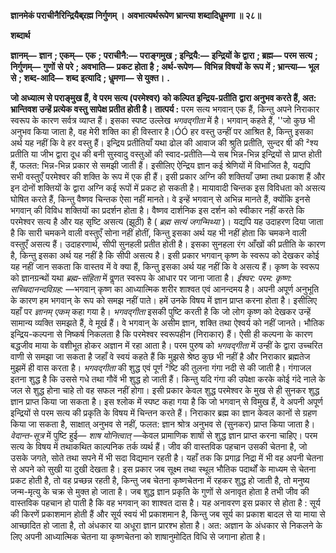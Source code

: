 **ज्ञानमेकं पराचीनैरिन्द्रियैब्र्रह्म निर्गुणम् ।** **अवभात्यर्थरूपेण भ्रान्त्या शब्दादिधॢमणा ॥ २८॥** 

**शब्दार्थ** 

**ज्ञानम्—** **ज्ञान** **; एकम्—** **एक** **; पराचीनै:—** **पराङ्गमुख** **; इन्द्रियै:—** **इन्द्रियों के द्वारा** **; ब्रह्म—** **परम सत्य** **; निर्गुणम्—** **गुणों** **से परे** **; अवभाति—** **प्रकट होता है** **; अर्थ-रूपेण—** **विभिन्न विषयों के रूप में** **; भ्रान्त्या—** **भूल से** **; शब्द-आदि—** **शब्द** **इत्यादि** **; धॢमणा—** **से युक्त।** **.** 

**जो अध्यात्म से पराङ्मुख हैं, वे परम सत्य (परमेश्वर) को कल्पित इन्द्रिय-प्रतीति** **द्वारा अनुभव करते हैं, अत: भ्रान्तिवश उन्हें प्रत्येक वस्तु सापेक्ष प्रतीत होती है।** **तात्पर्य :** परम सत्य भगवान् एक हैं, किन्तु अपने निराकार स्वरूप के कारण सर्वत्र व्याप्त हैं। इसका स्पष्ट उल्लेख *भगवद्गीता* में है। भगवान् कहते हैं, ''जो कुछ भी अनुभव किया जाता है, वह मेरी शक्ति का ही विस्तार है।ÓÓ हर वस्तु उन्हीं पर आश्रित है, किन्तु इसका अर्थ यह नहीं कि वे हर वस्तु हैं। इन्द्रिय प्रतीतियाँ यथा ढोल की आवाज की श्रुति प्रतीति, सुन्दर षी की ²श्य प्रतीति या जीभ द्वारा दूध की बनी सुस्वादु वस्तुओं की स्वाद-प्रतीति—ये सब भिन्न-भिन्न इन्द्रियों से प्राप्त होती हैं, फलत: भिन्न-भिन्न प्रकार से समझी जाती हैं। इसीलिए ऐन्द्रिय ज्ञान कई श्रेणियों में विभाजित है, यद्यपि सभी वस्तुएँ परमेश्वर की शक्ति के रूप में एक ही हैं। इसी प्रकार अग्नि की शक्तियाँ उष्मा तथा प्रकाश हैं और इन दोनों शक्तियों के द्वारा अग्नि कई रूपों में प्रकट हो सकती है। मायावादी चिन्तक इस विविधता को असत्य घोषित करते हैं, किन्तु वैष्णव चिन्तक ऐसा नहीं मानते। वे इन्हें भगवान् से अभिन्न मानते हैं, क्योंकि इनसे भगवान् की विविध शक्तियों का प्रदर्शन होता है। वैष्णव दार्शनिक इस दर्शन को स्वीकार नहीं करते कि परमेश्वर सत्य है और यह सृष्टि असत्य (झूठी) है ( *ब्रह्म सत्यं जगन्मिथ्या* )। यद्यपि यह उदाहरण दिया जाता है कि सारी चमकने वाली वस्तुएँ सोना नहीं होतीं, किन्तु इसका अर्थ यह भी नहीं होता कि चमकने वाली वस्तुएँ असत्य हैं। उदाहरणार्थ, सीपी सुनहली प्रतीत होती है। इसका सुनहला रंग आँखों की प्रतीति के कारण है, किन्तु इसका अर्थ यह नहीं है कि सीपी असत्य है। इसी प्रकार भगवान् कृष्ण के स्वरूप को देखकर कोई यह नहीं जान सकता कि वास्तव में वे क्या हैं, किन्तु इसका अर्थ यह नहीं कि वे असत्य हैं। कृष्ण के स्वरूप को ज्ञानग्रन्थों यथा *ब्रह्म-संहिता* में वॢणत स्वरूप के आधार पर जाना जाता है। *ईश्वर: परम: कृष्ण: सच्चिदानन्दविग्रह:* —भगवान् कृष्ण का आध्यात्मिक शरीर शाश्वत एवं आनन्दमय है। अपनी अपूर्ण अनुभूति के कारण हम भगवान् के रूप को समझ नहीं पाते। हमें उनके विषय में ज्ञान प्राप्त करना होता है। इसीलिए यहाँ पर *ज्ञानम् एकम्* कहा गया है। *भगवद्गीता* इसकी पुष्टि करती है कि जो लोग कृष्ण को देखकर उन्हें सामान्य व्यक्ति समझते हैं, वे मूर्ख हैं। वे भगवान् के असीम ज्ञान, शक्ति तथा ऐश्वर्य को नहीं जानते। भौतिक इन्द्रिय-कल्पना से निष्कर्ष निकलता है कि परमेश्वर स्वरूपहीन (निराकार) हैं। ऐसी ही कल्पना के कारण बद्धजीव माया के वशीभूत होकर अज्ञान में रहा आता है। परम पुरुष को *भगवद्गीता* में उन्हीं के द्वारा उच्चरित वाणी से समझा जा सकता है जहाँ वे स्वयं कहते हैं कि मुझसे श्रेष्ठ कुछ भी नहीं है और निराकार ब्रह्मतेज मुझमें ही वास करता है। *भगवद्गीता* की शुद्ध एवं पूर्ण ²ष्टि की तुलना गंगा नदी से की जाती है। गंगाजल इतना शुद्ध है कि उससे गधे तथा गौवें भी शुद्ध हो जाती हैं। किन्तु यदि गंगा की उपेक्षा करके कोई गंदे नाले के जल से शुद्ध होना चाहे तो वह सफल नहीं होगा। इसी प्रकार केवल शुद्ध परमेश्वर के मुख से ही सुनकर शुद्ध ज्ञान प्राप्त किया जा सकता है। इस श्लोक में स्पष्ट कहा गया है कि जो भगवान् से विमुख हैं, वे अपनी अपूर्ण इन्द्रियों से परम सत्य की प्रकृति के विषय में चिन्तन करते हैं। निराकार ब्रह्म का ज्ञान केवल कानों से ग्रहण किया जा सकता है, साक्षात् अनुभव से नहीं, फलत: ज्ञान श्रोत्र अनुभव से (सुनकर) प्राप्त किया जाता है। *वेदान्त-सूत्र* में पुष्टि हुई— *शाष योनित्वात्* —केवल प्रामाणिक शाषों से शुद्ध ज्ञान प्राप्त करना चाहिए। परम सत्य के विषय में तथाकथित काल्पनिक तर्क व्यर्थ हैं। जीव की वास्तविक पहचान उसकी चेतना है, जो उसके जगते, सोते तथा सपने में भी सदा विद्यमान रहती है। यहाँ तक कि प्रगाढ़ निद्रा में भी वह अपनी चेतना से अपने को सुखी या दुखी देखता है। इस प्रकार जब सूक्ष्म तथा स्थूल भौतिक पदार्थों के माध्यम से चेतना प्रकट होती है, तो वह प्रच्छन्न रहती है, किन्तु जब चेतना कृष्णचेतना में रहकर शुद्ध हो जाती है, तो मनुष्य जन्म-मृत्यु के चक्र से मुक्त हो जाता है। जब शुद्ध ज्ञान प्रकृति के गुणों से अनावृत होता है तभी जीव की वास्तविक पहचान हो पाती है कि वह भगवान् का शाश्वत दास है। यह अनावरण इस प्रकार से होता है : सूर्य की किरणें प्रकाशमान होती हैं और सूर्य स्वयं भी प्रकाशमान है, किन्तु जब सूर्य का प्रकाश बादल से या माया से आच्छादित हो जाता है, तो अंधकार या अधूरा ज्ञान प्रारश्भ होता है। अत: अज्ञान के अंधकार से निकलने के लिए अपनी आध्यात्मिक चेतना या कृष्णचेतना को शाषानुमोदित विधि से जगाना होता है।  